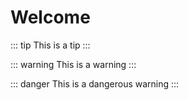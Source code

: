 # Welcome

::: tip
This is a tip
:::

::: warning
This is a warning
:::

::: danger
This is a dangerous warning
:::

